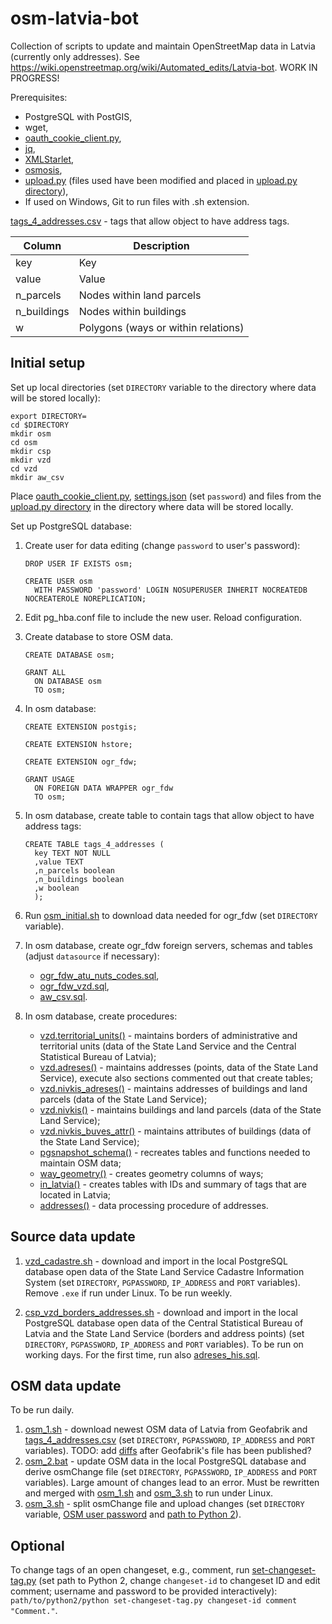 # osm-latvia-bot
Collection of scripts to update and maintain OpenStreetMap data in Latvia (currently only addresses). See https://wiki.openstreetmap.org/wiki/Automated_edits/Latvia-bot. WORK IN PROGRESS!

Prerequisites:
* PostgreSQL with PostGIS,
* wget,
* [oauth_cookie_client.py](https://github.com/geofabrik/sendfile_osm_oauth_protector/blob/master/oauth_cookie_client.py),
* [jq](https://stedolan.github.io/jq/),
* [XMLStarlet](http://xmlstar.sourceforge.net/),
* [osmosis](https://github.com/openstreetmap/osmosis),
* [upload.py](https://wiki.openstreetmap.org/wiki/Upload.py) (files used have been modified and placed in [upload.py directory](https://github.com/Davis-Klavins/osm-latvia-bot/tree/main/upload.py)),
* If used on Windows, Git to run files with .sh extension.

[tags_4_addresses.csv](https://github.com/Davis-Klavins/osm-latvia-bot/blob/main/tags_4_addresses.csv) - tags that allow object to have address tags.

| Column      | Description                         |
|-------------|-------------------------------------|
| key         | Key                                 |
| value       | Value                               |
| n_parcels   | Nodes within land parcels           |
| n_buildings | Nodes within buildings              |
| w           | Polygons (ways or within relations) |

## Initial setup

Set up local directories (set `DIRECTORY` variable to the directory where data will be stored locally):

```
export DIRECTORY=
cd $DIRECTORY
mkdir osm
cd osm
mkdir csp
mkdir vzd
cd vzd
mkdir aw_csv
```

Place [oauth_cookie_client.py](https://github.com/geofabrik/sendfile_osm_oauth_protector/blob/master/oauth_cookie_client.py), [settings.json](https://github.com/Davis-Klavins/osm-latvia-bot/blob/main/settings.json) (set `password`) and files from the [upload.py directory](https://github.com/Davis-Klavins/osm-latvia-bot/tree/main/upload.py) in the directory where data will be stored locally.

Set up PostgreSQL database:

1. Create user for data editing (change `password` to user's password):

   ```
   DROP USER IF EXISTS osm;

   CREATE USER osm
     WITH PASSWORD 'password' LOGIN NOSUPERUSER INHERIT NOCREATEDB NOCREATEROLE NOREPLICATION;
   ```

2. Edit pg_hba.conf file to include the new user. Reload configuration.

3. Create database to store OSM data.

   ```
   CREATE DATABASE osm;

   GRANT ALL
     ON DATABASE osm
     TO osm;
   ```

4. In osm database:

   ```
   CREATE EXTENSION postgis;

   CREATE EXTENSION hstore;

   CREATE EXTENSION ogr_fdw;

   GRANT USAGE
     ON FOREIGN DATA WRAPPER ogr_fdw
     TO osm;
   ```

5. In osm database, create table to contain tags that allow object to have address tags:

   ```
   CREATE TABLE tags_4_addresses (
     key TEXT NOT NULL
     ,value TEXT
     ,n_parcels boolean
     ,n_buildings boolean
     ,w boolean
     );
   ```

6. Run [osm_initial.sh](https://github.com/Davis-Klavins/osm-latvia-bot/blob/main/osm_initial.sh) to download data needed for ogr_fdw (set `DIRECTORY` variable).

7. In osm database, create ogr_fdw foreign servers, schemas and tables (adjust `datasource` if necessary):

   * [ogr_fdw_atu_nuts_codes.sql](https://github.com/Davis-Klavins/osm-latvia-bot/blob/main/ogr_fdw_atu_nuts_codes.sql),
   * [ogr_fdw_vzd.sql](https://github.com/Davis-Klavins/osm-latvia-bot/blob/main/ogr_fdw_vzd.sql),
   * [aw_csv.sql](https://github.com/Davis-Klavins/osm-latvia-bot/blob/main/aw_csv.sql).

8. In osm database, create procedures:

   * [vzd.territorial_units()](https://github.com/Davis-Klavins/osm-latvia-bot/blob/main/territorial_units.sql) - maintains borders of administrative and territorial units (data of the State Land Service and the Central Statistical Bureau of Latvia);
   * [vzd.adreses()](https://github.com/Davis-Klavins/osm-latvia-bot/blob/main/adreses.sql) - maintains addresses (points, data of the State Land Service), execute also sections commented out that create tables;
   * [vzd.nivkis_adreses()](https://github.com/Davis-Klavins/osm-latvia-bot/blob/main/nivkis_adreses.sql) - maintains addresses of buildings and land parcels (data of the State Land Service);
   * [vzd.nivkis()](https://github.com/Davis-Klavins/osm-latvia-bot/blob/main/nivkis.sql) - maintains buildings and land parcels (data of the State Land Service);
   * [vzd.nivkis_buves_attr()](https://github.com/Davis-Klavins/osm-latvia-bot/blob/main/nivkis_buves_attr.sql) - maintains attributes of buildings (data of the State Land Service);
   * [pgsnapshot_schema()](https://github.com/Davis-Klavins/osm-latvia-bot/blob/main/pgsnapshot_schema.sql) - recreates tables and functions needed to maintain OSM data;
   * [way_geometry()](https://github.com/Davis-Klavins/osm-latvia-bot/blob/main/way_geometry.sql) - creates geometry columns of ways;
   * [in_latvia()](https://github.com/Davis-Klavins/osm-latvia-bot/blob/main/in_latvia.sql) - creates tables with IDs and summary of tags that are located in Latvia;
   * [addresses()](https://github.com/Davis-Klavins/osm-latvia-bot/blob/main/addresses.sql) - data processing procedure of addresses.

## Source data update

1. [vzd_cadastre.sh](https://github.com/Davis-Klavins/osm-latvia-bot/blob/main/vzd_cadastre.sh) - download and import in the local PostgreSQL database open data of the State Land Service Cadastre Information System (set `DIRECTORY`, `PGPASSWORD`, `IP_ADDRESS` and `PORT` variables). Remove `.exe` if run under Linux. To be run weekly.

2. [csp_vzd_borders_addresses.sh](https://github.com/Davis-Klavins/osm-latvia-bot/blob/main/csp_vzd_borders_addresses.sh) - download and import in the local PostgreSQL database open data of the Central Statistical Bureau of Latvia and the State Land Service (borders and address points) (set `DIRECTORY`, `PGPASSWORD`, `IP_ADDRESS` and `PORT` variables). To be run on working days. For the first time, run also [adreses_his.sql](https://github.com/Davis-Klavins/osm-latvia-bot/blob/main/adreses_his.sql).

## OSM data update

To be run daily.

1. [osm_1.sh](https://github.com/Davis-Klavins/osm-latvia-bot/blob/main/osm_1.sh) - download newest OSM data of Latvia from Geofabrik and [tags_4_addresses.csv](https://github.com/Davis-Klavins/osm-latvia-bot/blob/main/tags_4_addresses.csv) (set `DIRECTORY`, `PGPASSWORD`, `IP_ADDRESS` and `PORT` variables). TODO: add [diffs](https://wiki.openstreetmap.org/wiki/Planet.osm/diffs) after Geofabrik's file has been published?
2. [osm_2.bat](https://github.com/Davis-Klavins/osm-latvia-bot/blob/main/osm_2.bat) - update OSM data in the local PostgreSQL database and derive osmChange file (set `DIRECTORY`, `PGPASSWORD`, `IP_ADDRESS` and `PORT` variables). Large amount of changes lead to an error. Must be rewritten and merged with [osm_1.sh](https://github.com/Davis-Klavins/osm-latvia-bot/blob/main/osm_1.sh) and [osm_3.sh](https://github.com/Davis-Klavins/osm-latvia-bot/blob/main/osm_3.sh) to run under Linux.
4. [osm_3.sh](https://github.com/Davis-Klavins/osm-latvia-bot/blob/main/osm_3.sh) - split osmChange file and upload changes (set `DIRECTORY` variable, [OSM user password](https://github.com/Davis-Klavins/osm-latvia-bot/blob/main/osm_3.sh#L8) and [path to Python 2](https://github.com/Davis-Klavins/osm-latvia-bot/blob/main/osm_3.sh#L34)).

## Optional

To change tags of an open changeset, e.g., comment, run [set-changeset-tag.py](https://github.com/Davis-Klavins/osm-latvia-bot/blob/main/upload.py/optional/set-changeset-tag.py) (set path to Python 2, change `changeset-id` to changeset ID and edit comment; username and password to be provided interactively): `path/to/python2/python set-changeset-tag.py changeset-id comment "Comment."`.
